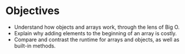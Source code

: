 # Objectives

- Understand how objects and arrays work,
  through the lens of Big O.
- Explain why adding elements to the beginning
  of an array is costly.
- Compare and contrast the runtime for arrays
  and objects, as well as built-in methods.
